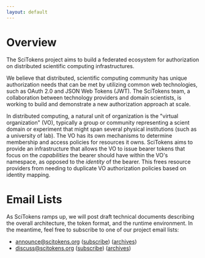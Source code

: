 ```yaml
---
layout: default
---
```


Overview
========

The SciTokens project aims to build a federated ecosystem for authorization on distributed scientific computing infrastructures.

We believe that distributed, scientific computing community has unique authorization needs that can be met by utilizing common web technologies, such as OAuth 2.0 and JSON Web Tokens (JWT).  The SciTokens team, a collaboration between technology providers and domain scientists, is working to build and demonstrate a new authorization approach at scale.

In distributed computing, a natural unit of organization is the "virtual organization" (VO), typically a group or community representing a scient domain or experiment that might span several physical institutions (such as a university of lab).  The VO has its own mechanisms to determine membership and access policies for resources it owns.  SciTokens aims to provide an infrastructure that allows the VO to issue bearer tokens that focus on the _capabilities_ the bearer should have within the VO's namespace, as opposed to the _identity_ of the bearer.  This frees resource providers from needing to duplicate VO authorization policies based on identity mapping.

# [](#header-1)Email Lists

As SciTokens ramps up, we will post draft technical documents describing the overall architecture, the token format, and the runtime environment.  In the meantime, feel free to subscribe to one of our project email lists:

*   announce@scitokens.org ([subscribe](mailto:announce+subscribe@scitokens.org)) ([archives](https://groups.google.com/a/scitokens.org/d/forum/announce))
*   discuss@scitokens.org ([subscribe](mailto:discuss+subscribe@scitokens.org)) ([archives](https://groups.google.com/a/scitokens.org/d/forum/discuss))
